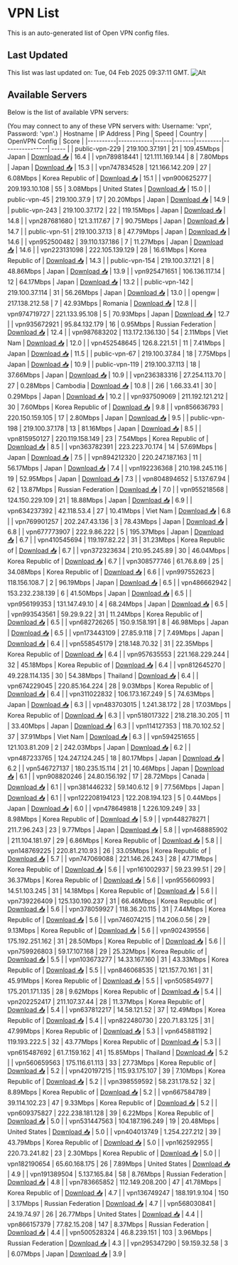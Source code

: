 # VPN List

This is an auto-generated list of Open VPN config files.

## Last Updated

This list was last updated on: Tue, 04 Feb 2025 09:37:11 GMT.
![Alt](https://repobeats.axiom.co/api/embed/186b98318ef1479477931607c1ad7d823f12451f.svg "Repobeats analytics image")

## Available Servers

Below is the list of available VPN servers:

(You may connect to any of these VPN servers with: Username: 'vpn', Password: 'vpn'.)
| Hostname | IP Address | Ping | Speed | Country | OpenVPN Config | Score |
|----------|------------|------|-------|---------|----------------| ----- |
| public-vpn-229 | 219.100.37.191 | 21 | 109.45Mbps | Japan | [Download 📥](./configs/server_0_JP.ovpn) | 16.4 |
| vpn789818441 | 121.111.169.144 | 8 | 7.80Mbps | Japan | [Download 📥](./configs/server_1_JP.ovpn) | 15.3 |
| vpn747834528 | 121.166.142.209 | 27 | 6.08Mbps | Korea Republic of | [Download 📥](./configs/server_2_KR.ovpn) | 15.1 |
| vpn900625277 | 209.193.10.108 | 55 | 3.08Mbps | United States | [Download 📥](./configs/server_3_US.ovpn) | 15.0 |
| public-vpn-45 | 219.100.37.9 | 17 | 20.20Mbps | Japan | [Download 📥](./configs/server_4_JP.ovpn) | 14.9 |
| public-vpn-243 | 219.100.37.172 | 22 | 119.15Mbps | Japan | [Download 📥](./configs/server_5_JP.ovpn) | 14.8 |
| vpn287681680 | 121.3.117.67 | 7 | 90.75Mbps | Japan | [Download 📥](./configs/server_6_JP.ovpn) | 14.7 |
| public-vpn-51 | 219.100.37.13 | 8 | 47.79Mbps | Japan | [Download 📥](./configs/server_7_JP.ovpn) | 14.6 |
| vpn952500482 | 39.110.137.186 | 7 | 11.27Mbps | Japan | [Download 📥](./configs/server_8_JP.ovpn) | 14.6 |
| vpn223131098 | 222.105.139.129 | 28 | 16.61Mbps | Korea Republic of | [Download 📥](./configs/server_9_KR.ovpn) | 14.3 |
| public-vpn-154 | 219.100.37.121 | 8 | 48.86Mbps | Japan | [Download 📥](./configs/server_10_JP.ovpn) | 13.9 |
| vpn925471651 | 106.136.117.14 | 12 | 64.17Mbps | Japan | [Download 📥](./configs/server_11_JP.ovpn) | 13.2 |
| public-vpn-142 | 219.100.37.114 | 31 | 56.26Mbps | Japan | [Download 📥](./configs/server_12_JP.ovpn) | 13.0 |
| opengw | 217.138.212.58 | 7 | 42.93Mbps | Romania | [Download 📥](./configs/server_13_RO.ovpn) | 12.8 |
| vpn974719727 | 221.133.95.108 | 5 | 70.93Mbps | Japan | [Download 📥](./configs/server_14_JP.ovpn) | 12.7 |
| vpn935672921 | 95.84.132.179 | 16 | 0.95Mbps | Russian Federation | [Download 📥](./configs/server_15_RU.ovpn) | 12.4 |
| vpn987683202 | 113.172.136.130 | 54 | 2.11Mbps | Viet Nam | [Download 📥](./configs/server_16_VN.ovpn) | 12.0 |
| vpn452548645 | 126.8.221.51 | 11 | 7.41Mbps | Japan | [Download 📥](./configs/server_17_JP.ovpn) | 11.5 |
| public-vpn-67 | 219.100.37.84 | 18 | 7.75Mbps | Japan | [Download 📥](./configs/server_18_JP.ovpn) | 10.9 |
| public-vpn-119 | 219.100.37.113 | 18 | 37.66Mbps | Japan | [Download 📥](./configs/server_19_JP.ovpn) | 10.9 |
| vpn236383316 | 27.254.113.70 | 27 | 0.28Mbps | Cambodia | [Download 📥](./configs/server_20_KH.ovpn) | 10.8 |
| 2i6 | 1.66.33.41 | 30 | 0.29Mbps | Japan | [Download 📥](./configs/server_21_JP.ovpn) | 10.2 |
| vpn937509069 | 211.192.121.212 | 30 | 7.60Mbps | Korea Republic of | [Download 📥](./configs/server_22_KR.ovpn) | 9.8 |
| vpn856636793 | 220.150.159.105 | 17 | 2.80Mbps | Japan | [Download 📥](./configs/server_23_JP.ovpn) | 9.5 |
| public-vpn-198 | 219.100.37.178 | 13 | 81.16Mbps | Japan | [Download 📥](./configs/server_24_JP.ovpn) | 8.5 |
| vpn815950127 | 220.119.158.149 | 23 | 7.54Mbps | Korea Republic of | [Download 📥](./configs/server_25_KR.ovpn) | 8.5 |
| vpn363782391 | 223.223.70.174 | 14 | 57.69Mbps | Japan | [Download 📥](./configs/server_26_JP.ovpn) | 7.5 |
| vpn894212320 | 220.247.187.163 | 11 | 56.17Mbps | Japan | [Download 📥](./configs/server_27_JP.ovpn) | 7.4 |
| vpn192236368 | 210.198.245.116 | 19 | 52.95Mbps | Japan | [Download 📥](./configs/server_28_JP.ovpn) | 7.3 |
| vpn804894652 | 5.137.67.94 | 62 | 13.87Mbps | Russian Federation | [Download 📥](./configs/server_29_RU.ovpn) | 7.0 |
| vpn955218568 | 124.150.229.109 | 21 | 18.88Mbps | Japan | [Download 📥](./configs/server_30_JP.ovpn) | 6.9 |
| vpn634237392 | 42.118.53.4 | 27 | 10.41Mbps | Viet Nam | [Download 📥](./configs/server_31_VN.ovpn) | 6.8 |
| vpn769901257 | 202.247.43.136 | 3 | 78.43Mbps | Japan | [Download 📥](./configs/server_32_JP.ovpn) | 6.8 |
| vpn677773907 | 222.9.86.222 | 5 | 195.37Mbps | Japan | [Download 📥](./configs/server_33_JP.ovpn) | 6.7 |
| vpn410545694 | 119.197.82.22 | 31 | 31.23Mbps | Korea Republic of | [Download 📥](./configs/server_34_KR.ovpn) | 6.7 |
| vpn372323634 | 210.95.245.89 | 30 | 46.04Mbps | Korea Republic of | [Download 📥](./configs/server_35_KR.ovpn) | 6.7 |
| vpn308577746 | 61.76.8.69 | 25 | 34.08Mbps | Korea Republic of | [Download 📥](./configs/server_36_KR.ovpn) | 6.6 |
| vpn997552623 | 118.156.108.7 | 2 | 96.19Mbps | Japan | [Download 📥](./configs/server_37_JP.ovpn) | 6.5 |
| vpn486662942 | 153.232.238.139 | 6 | 41.50Mbps | Japan | [Download 📥](./configs/server_38_JP.ovpn) | 6.5 |
| vpn956199353 | 131.147.49.10 | 4 | 68.24Mbps | Japan | [Download 📥](./configs/server_39_JP.ovpn) | 6.5 |
| vpn993543561 | 59.29.9.22 | 31 | 11.24Mbps | Korea Republic of | [Download 📥](./configs/server_40_KR.ovpn) | 6.5 |
| vpn682726265 | 150.9.158.191 | 8 | 46.98Mbps | Japan | [Download 📥](./configs/server_41_JP.ovpn) | 6.5 |
| vpn173443109 | 27.85.9.118 | 7 | 7.49Mbps | Japan | [Download 📥](./configs/server_42_JP.ovpn) | 6.4 |
| vpn558545179 | 218.148.70.32 | 31 | 22.35Mbps | Korea Republic of | [Download 📥](./configs/server_43_KR.ovpn) | 6.4 |
| vpn957635553 | 221.168.229.244 | 32 | 45.18Mbps | Korea Republic of | [Download 📥](./configs/server_44_KR.ovpn) | 6.4 |
| vpn812645270 | 49.228.114.135 | 30 | 54.38Mbps | Thailand | [Download 📥](./configs/server_45_TH.ovpn) | 6.4 |
| vpn674229045 | 220.85.164.224 | 28 | 9.03Mbps | Korea Republic of | [Download 📥](./configs/server_46_KR.ovpn) | 6.4 |
| vpn311022832 | 106.173.167.249 | 5 | 74.63Mbps | Japan | [Download 📥](./configs/server_47_JP.ovpn) | 6.3 |
| vpn483703015 | 1.241.38.172 | 28 | 17.03Mbps | Korea Republic of | [Download 📥](./configs/server_48_KR.ovpn) | 6.3 |
| vpn518017322 | 218.218.30.205 | 11 | 33.40Mbps | Japan | [Download 📥](./configs/server_49_JP.ovpn) | 6.3 |
| vpn114127353 | 118.70.102.52 | 37 | 37.91Mbps | Viet Nam | [Download 📥](./configs/server_50_VN.ovpn) | 6.3 |
| vpn594251655 | 121.103.81.209 | 2 | 242.03Mbps | Japan | [Download 📥](./configs/server_51_JP.ovpn) | 6.2 |
| vpn487233765 | 124.247.124.245 | 18 | 80.17Mbps | Japan | [Download 📥](./configs/server_52_JP.ovpn) | 6.2 |
| vpn546727137 | 180.235.15.114 | 21 | 10.46Mbps | Japan | [Download 📥](./configs/server_53_JP.ovpn) | 6.1 |
| vpn908820246 | 24.80.156.192 | 17 | 28.72Mbps | Canada | [Download 📥](./configs/server_54_CA.ovpn) | 6.1 |
| vpn381446232 | 59.140.6.12 | 9 | 77.56Mbps | Japan | [Download 📥](./configs/server_55_JP.ovpn) | 6.1 |
| vpn122208194123 | 122.208.194.123 | 5 | 0.44Mbps | Japan | [Download 📥](./configs/server_56_JP.ovpn) | 6.0 |
| vpn478649818 | 1.226.109.249 | 33 | 8.98Mbps | Korea Republic of | [Download 📥](./configs/server_57_KR.ovpn) | 5.9 |
| vpn448278271 | 211.7.96.243 | 23 | 9.77Mbps | Japan | [Download 📥](./configs/server_58_JP.ovpn) | 5.8 |
| vpn468885902 | 211.104.181.97 | 29 | 6.86Mbps | Korea Republic of | [Download 📥](./configs/server_59_KR.ovpn) | 5.8 |
| vpn148769225 | 220.81.210.93 | 26 | 33.05Mbps | Korea Republic of | [Download 📥](./configs/server_60_KR.ovpn) | 5.7 |
| vpn747069088 | 221.146.26.243 | 28 | 47.71Mbps | Korea Republic of | [Download 📥](./configs/server_61_KR.ovpn) | 5.6 |
| vpn161002937 | 59.23.99.51 | 29 | 36.37Mbps | Korea Republic of | [Download 📥](./configs/server_62_KR.ovpn) | 5.6 |
| vpn955660993 | 14.51.103.245 | 31 | 14.18Mbps | Korea Republic of | [Download 📥](./configs/server_63_KR.ovpn) | 5.6 |
| vpn739226409 | 125.130.190.237 | 31 | 66.46Mbps | Korea Republic of | [Download 📥](./configs/server_64_KR.ovpn) | 5.6 |
| vpn378059927 | 118.36.20.115 | 31 | 7.44Mbps | Korea Republic of | [Download 📥](./configs/server_65_KR.ovpn) | 5.6 |
| vpn746074215 | 114.206.0.56 | 29 | 9.13Mbps | Korea Republic of | [Download 📥](./configs/server_66_KR.ovpn) | 5.6 |
| vpn902439556 | 175.192.251.162 | 31 | 28.50Mbps | Korea Republic of | [Download 📥](./configs/server_67_KR.ovpn) | 5.6 |
| vpn759926803 | 59.17.107.168 | 29 | 25.32Mbps | Korea Republic of | [Download 📥](./configs/server_68_KR.ovpn) | 5.5 |
| vpn103673277 | 14.33.167.160 | 31 | 43.33Mbps | Korea Republic of | [Download 📥](./configs/server_69_KR.ovpn) | 5.5 |
| vpn846068535 | 121.157.70.161 | 31 | 45.91Mbps | Korea Republic of | [Download 📥](./configs/server_70_KR.ovpn) | 5.5 |
| vpn505854977 | 175.201.171.135 | 28 | 9.62Mbps | Korea Republic of | [Download 📥](./configs/server_71_KR.ovpn) | 5.4 |
| vpn202252417 | 211.107.37.44 | 28 | 11.37Mbps | Korea Republic of | [Download 📥](./configs/server_72_KR.ovpn) | 5.4 |
| vpn637812217 | 14.58.121.52 | 37 | 12.49Mbps | Korea Republic of | [Download 📥](./configs/server_73_KR.ovpn) | 5.4 |
| vpn822480730 | 220.71.83.125 | 31 | 47.99Mbps | Korea Republic of | [Download 📥](./configs/server_74_KR.ovpn) | 5.3 |
| vpn645881192 | 119.193.222.5 | 32 | 43.77Mbps | Korea Republic of | [Download 📥](./configs/server_75_KR.ovpn) | 5.3 |
| vpn615487692 | 61.7.159.162 | 41 | 15.85Mbps | Thailand | [Download 📥](./configs/server_76_TH.ovpn) | 5.2 |
| vpn560659563 | 175.116.61.113 | 33 | 27.73Mbps | Korea Republic of | [Download 📥](./configs/server_77_KR.ovpn) | 5.2 |
| vpn420197215 | 115.93.175.107 | 39 | 7.10Mbps | Korea Republic of | [Download 📥](./configs/server_78_KR.ovpn) | 5.2 |
| vpn398559592 | 58.231.178.52 | 32 | 8.89Mbps | Korea Republic of | [Download 📥](./configs/server_79_KR.ovpn) | 5.2 |
| vpn667584789 | 39.114.102.23 | 47 | 9.33Mbps | Korea Republic of | [Download 📥](./configs/server_80_KR.ovpn) | 5.2 |
| vpn609375827 | 222.238.181.128 | 39 | 6.22Mbps | Korea Republic of | [Download 📥](./configs/server_81_KR.ovpn) | 5.0 |
| vpn531447563 | 104.187.196.249 | 19 | 20.48Mbps | United States | [Download 📥](./configs/server_82_US.ovpn) | 5.0 |
| vpn404013749 | 1.254.227.212 | 39 | 43.79Mbps | Korea Republic of | [Download 📥](./configs/server_83_KR.ovpn) | 5.0 |
| vpn162592955 | 220.73.241.82 | 23 | 2.30Mbps | Korea Republic of | [Download 📥](./configs/server_84_KR.ovpn) | 5.0 |
| vpn182190654 | 65.60.168.175 | 26 | 7.89Mbps | United States | [Download 📥](./configs/server_85_US.ovpn) | 4.9 |
| vpn191389504 | 5.137.165.84 | 58 | 8.76Mbps | Russian Federation | [Download 📥](./configs/server_86_RU.ovpn) | 4.8 |
| vpn783665852 | 112.149.208.200 | 47 | 41.78Mbps | Korea Republic of | [Download 📥](./configs/server_87_KR.ovpn) | 4.7 |
| vpn136749247 | 188.191.9.104 | 150 | 3.17Mbps | Russian Federation | [Download 📥](./configs/server_88_RU.ovpn) | 4.7 |
| vpn568030841 | 24.19.74.97 | 26 | 26.77Mbps | United States | [Download 📥](./configs/server_89_US.ovpn) | 4.4 |
| vpn866157379 | 77.82.15.208 | 147 | 8.37Mbps | Russian Federation | [Download 📥](./configs/server_90_RU.ovpn) | 4.4 |
| vpn500528324 | 46.8.239.151 | 103 | 3.96Mbps | Russian Federation | [Download 📥](./configs/server_91_RU.ovpn) | 4.3 |
| vpn295347290 | 59.159.32.58 | 3 | 6.07Mbps | Japan | [Download 📥](./configs/server_92_JP.ovpn) | 3.9 |
